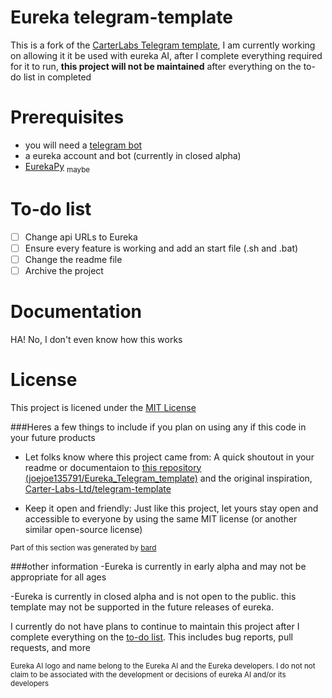 # Eureka telegram-template

This is a fork of the [CarterLabs Telegram template](https://github.com/Carter-Labs-Ltd/telegram-template), I am currently working on allowing it it be used with eureka AI, after I complete everything required for it to run, **this project will not be maintained** after everything on the to-do list in completed

# Prerequisites
- you will need a [telegram bot](https://core.telegram.org/api)
- a eureka account and bot (currently in closed alpha)
- [EurekaPy](https://github.com/Eureka-API/EurekaPy) <sub>maybe</sub>

# To-do list
- [ ] Change api URLs to Eureka
- [ ] Ensure every feature is working and add an start file (.sh and .bat)
- [ ] Change the readme file
- [ ] Archive the project

# Documentation
HA! No, I don't even know how this works

# License
This project is licened under the [MIT License](LICENSE)

###Heres a few things to include if you plan on using any if this code in your future products 
- Let folks know where this project came from: A quick shoutout in your readme or documentaion to [this repository (joejoe135791/Eureka_Telegram_template)](https://github.com/joejoe135791/Eureka_Telegram_template) and the original inspiration, [Carter-Labs-Ltd/telegram-template](https://github.com/Carter-Labs-Ltd/telegram-template)
  
- Keep it open and friendly: Just like this project, let yours stay open and accessible to everyone by using the same MIT license (or another similar open-source license)

<sub>Part of this section was generated by [bard](bard.google.com)</sub>

###other information 
-Eureka is currently in early alpha and may not be appropriate for all ages

-Eureka is currently in closed alpha and is not open to the public. this template may not be supported in the future releases of eureka. 

I currently do not have plans to continue to maintain this project after I complete everything on the [to-do list](). This includes bug reports, pull requests, and more

<sub>Eureka AI logo and name belong to the Eureka AI and the Eureka developers. I do not not claim to be associated with the development or decisions of eureka AI and/or its developers</sub>
